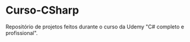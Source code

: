 # Curso-CSharp
Repositório de projetos feitos durante o curso da Udemy "C# completo e profissional".
